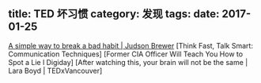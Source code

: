 title: TED 坏习惯
category: 发现
tags:
date: 2017-01-25
---

[A simple way to break a bad habit | Judson Brewer](https://www.youtube.com/watch?v=-moW9jvvMr4)
[Think Fast, Talk Smart: Communication Techniques]
[Former CIA Officer Will Teach You How to Spot a Lie l Digiday]
[After watching this, your brain will not be the same | Lara Boyd | TEDxVancouver]